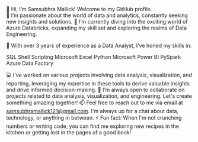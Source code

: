 👋 Hi, I’m Samsubhra Mallick! Welcome to my GitHub profile.
<br>
👀 I’m passionate about the world of data and analytics, constantly seeking new insights and solutions.
🌱 I’m currently diving into the exciting world of Azure Databricks, expanding my skill set and exploring the realms of Data Engineering.

💼 With over 3 years of experience as a Data Analyst, I've honed my skills in:

SQL
Shell Scripting
Microsoft Excel
Python
Microsoft Power BI
PySpark
Azure Data Factory

💻 I've worked on various projects involving data analysis, visualization, and reporting, leveraging my expertise in these tools to derive valuable insights and drive informed decision-making.
💞️ I’m always open to collaborate on projects related to data analysis, visualization, and engineering. Let's create something amazing together!
📫 Feel free to reach out to me via email at samsubhramallick121@gmail.com. I'm always up for a chat about data, technology, or anything in between.
⚡ Fun fact: When I'm not crunching numbers or writing code, you can find me exploring new recipes in the kitchen or getting lost in the pages of a good book!
